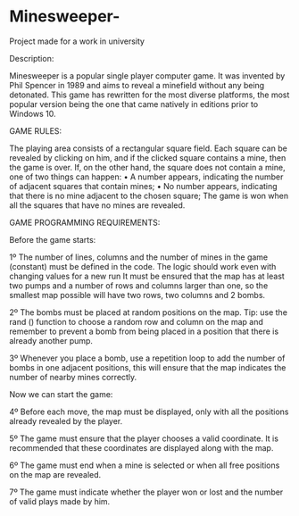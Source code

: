 # Minesweeper-
Project made for a work in university

Description:

Minesweeper is a popular single player computer game. It was invented by Phil Spencer
in 1989 and aims to reveal a minefield without any being detonated. This game has
rewritten for the most diverse platforms, the most popular version being the one that came
natively in editions prior to Windows 10.

GAME RULES:

The playing area consists of a rectangular square field. Each square can be revealed by clicking on
him, and if the clicked square contains a mine, then the game is over. If, on the other hand, the square does not contain a
mine, one of two things can happen:
• A number appears, indicating the number of adjacent squares that contain mines;
• No number appears, indicating that there is no mine adjacent to the chosen square;
The game is won when all the squares that have no mines are revealed.

GAME PROGRAMMING REQUIREMENTS:

Before the game starts:

1º The number of lines, columns and the number of mines in the game (constant) must be defined in the code. The logic
should work even with changing values for a new run
It must be ensured that the map has at least two pumps and a number of rows and columns
larger than one, so the smallest map possible will have two rows, two columns and 2 bombs.

2º The bombs must be placed at random positions on the map. Tip: use the rand () function to choose
a random row and column on the map and remember to prevent a bomb from being placed in a
position that there is already another pump.

3º Whenever you place a bomb, use a repetition loop to add the number of bombs in one
adjacent positions, this will ensure that the map indicates the number of nearby mines correctly.

Now we can start the game:

4º Before each move, the map must be displayed, only with all the positions already revealed by the player.

5º The game must ensure that the player chooses a valid coordinate. It is recommended that these coordinates are
displayed along with the map.

6º The game must end when a mine is selected or when all free positions on the map are
revealed.

7º The game must indicate whether the player won or lost and the number of valid plays made by him.



